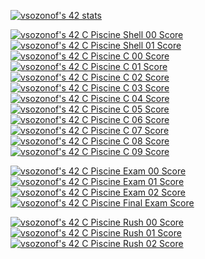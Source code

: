 [![vsozonof's 42 stats](https://badge42.vercel.app/api/v2/clgon9kgc004908jnt6ztthtp/stats?cursusId=9&coalitionId=piscine)](https://github.com/JaeSeoKim/badge42)

[![vsozonof's 42 C Piscine Shell 00 Score](https://badge42.vercel.app/api/v2/clgon9kgc004908jnt6ztthtp/project/2777843)](https://github.com/JaeSeoKim/badge42)
[![vsozonof's 42 C Piscine Shell 01 Score](https://badge42.vercel.app/api/v2/clgon9kgc004908jnt6ztthtp/project/2783076)](https://github.com/JaeSeoKim/badge42)
[![vsozonof's 42 C Piscine C 00 Score](https://badge42.vercel.app/api/v2/clgon9kgc004908jnt6ztthtp/project/2787251)](https://github.com/JaeSeoKim/badge42)
[![vsozonof's 42 C Piscine C 01 Score](https://badge42.vercel.app/api/v2/clgon9kgc004908jnt6ztthtp/project/2794574)](https://github.com/JaeSeoKim/badge42)
[![vsozonof's 42 C Piscine C 02 Score](https://badge42.vercel.app/api/v2/clgon9kgc004908jnt6ztthtp/project/2795399)](https://github.com/JaeSeoKim/badge42)
[![vsozonof's 42 C Piscine C 03 Score](https://badge42.vercel.app/api/v2/clgon9kgc004908jnt6ztthtp/project/2799163)](https://github.com/JaeSeoKim/badge42)
[![vsozonof's 42 C Piscine C 04 Score](https://badge42.vercel.app/api/v2/clgon9kgc004908jnt6ztthtp/project/2804753)](https://github.com/JaeSeoKim/badge42)
[![vsozonof's 42 C Piscine C 05 Score](https://badge42.vercel.app/api/v2/clgon9kgc004908jnt6ztthtp/project/2814126)](https://github.com/JaeSeoKim/badge42)
[![vsozonof's 42 C Piscine C 06 Score](https://badge42.vercel.app/api/v2/clgon9kgc004908jnt6ztthtp/project/2814127)](https://github.com/JaeSeoKim/badge42)
[![vsozonof's 42 C Piscine C 07 Score](https://badge42.vercel.app/api/v2/clgon9kgc004908jnt6ztthtp/project/2816278)](https://github.com/JaeSeoKim/badge42)
[![vsozonof's 42 C Piscine C 08 Score](https://badge42.vercel.app/api/v2/clgon9kgc004908jnt6ztthtp/project/2818661)](https://github.com/JaeSeoKim/badge42)
[![vsozonof's 42 C Piscine C 09 Score](https://badge42.vercel.app/api/v2/clgon9kgc004908jnt6ztthtp/project/2820210)](https://github.com/JaeSeoKim/badge42)

[![vsozonof's 42 C Piscine Exam 00 Score](https://badge42.vercel.app/api/v2/clgon9kgc004908jnt6ztthtp/project/2782039)](https://github.com/JaeSeoKim/badge42)
[![vsozonof's 42 C Piscine Exam 01 Score](https://badge42.vercel.app/api/v2/clgon9kgc004908jnt6ztthtp/project/2797351)](https://github.com/JaeSeoKim/badge42)
[![vsozonof's 42 C Piscine Exam 02 Score](https://badge42.vercel.app/api/v2/clgon9kgc004908jnt6ztthtp/project/2809041)](https://github.com/JaeSeoKim/badge42)
[![vsozonof's 42 C Piscine Final Exam Score](https://badge42.vercel.app/api/v2/clgon9kgc004908jnt6ztthtp/project/2819631)](https://github.com/JaeSeoKim/badge42)

[![vsozonof's 42 C Piscine Rush 00 Score](https://badge42.vercel.app/api/v2/clgon9kgc004908jnt6ztthtp/project/2786668)](https://github.com/JaeSeoKim/badge42)
[![vsozonof's 42 C Piscine Rush 01 Score](https://badge42.vercel.app/api/v2/clgon9kgc004908jnt6ztthtp/project/2799208)](https://github.com/JaeSeoKim/badge42)
[![vsozonof's 42 C Piscine Rush 02 Score](https://badge42.vercel.app/api/v2/clgon9kgc004908jnt6ztthtp/project/2810780)](https://github.com/JaeSeoKim/badge42)
